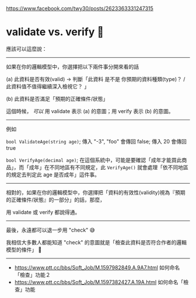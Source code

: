 https://www.facebook.com/twy30/posts/2623363331247315

# validate vs. verify 🤔

應該可以這麼說：

---
如果在你的邏輯模型中，你選擇把以下兩件事分開來看的話

(a) 此資料是否有效(valid) → 判斷「此資料 是不是 你預期的資料種類(type)？  / 此資料值不值得繼續深入檢視它？ 」

(b) 此資料是否滿足「預期的正確條件/狀態」

這個時候， *可以* 用 validate 表示 (a) 的意圖；用 verify 表示 (b) 的意圖。

---
例如

`bool ValidateAge(string age)`; 傳入 "-3", "foo" 會傳回 false; 傳入 20 會傳回 true

`bool VerifyAge(decimal age)`; 在這個系統中，可能是要確認「成年才能買此商品」，而「成年」在不同地區有不同規定，此 `VerifyAge()` 就會處理「依不同地區的規定去判定此 age 是否成年」這件事。

---
相對的，如果在你的邏輯模型中，你選擇把「資料的有效性(validity)視為『預期的正確條件/狀態』的一部分」的話，那麼，

用 validate 或 verify 都說得通。

---
最後，永遠都可以退一步用 "check" 😅

我相信大多數人都能知道 "check" 的意圖就是「檢查此資料是否符合作者的邏輯模型的條件」 🤔

---
* https://www.ptt.cc/bbs/Soft_Job/M.1597982849.A.9A7.html 如何命名「檢查」功能２
* https://www.ptt.cc/bbs/Soft_Job/M.1597382427.A.19A.html 如何命名「檢查」功能
